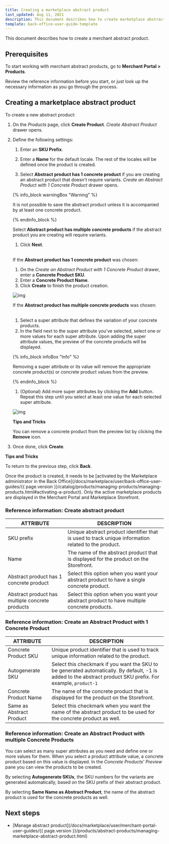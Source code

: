 ```yaml
---
title: Creating a marketplace abstract product
last_updated: Aug 11, 2021
description: This document describes how to create marketplace abstract products in the Merchant Portal.
template: back-office-user-guide-template
---
```


This document describes how to create a merchant abstract product.

## Prerequisites

To start working with merchant abstract products, go to **Merchant Portal > Products**.

Review the reference information before you start, or just look up the necessary information as you go through the process.

## Creating a marketplace abstract product

To create a new abstract product:

1. On the *Products* page, click **Create Product**. *Create Abstract Product* drawer opens.

2. Define the following settings:

   1. Enter an **SKU Prefix**.

   2. Enter a **Name** for the default locale. The rest of the locales will be defined once the product is created.

   3. Select **Abstract product has 1 concrete product** if you are creating an abstract product that doesn't require variants. *Create an Abstract Product with 1 Concrete Product* drawer opens.

   {% info_block warningBox "Warning" %}

   It is not possible to save the abstract product unless it is accompanied by at least one concrete product.

   {% endinfo_block %}

   
   Select **Abstract product has multiple concrete products** if the abstract product you are creating will require variants.

   1. Click **Next**. </br>

   </br>

      If the **Abstract product has 1 concrete product** was chosen:</br>


      1. On the *Create an Abstract Product with 1 Concrete Product* drawer, enter a **Concrete Product SKU**.
      2. Enter a **Concrete Product Name**.
      3. Click **Create** to finish the product creation.



      ![img](https://spryker.s3.eu-central-1.amazonaws.com/docs/User+Guides/merchant+portal+user+guides/Products/create-abstract-product-with-one-variant-mp.gif)



      If the **Abstract product has multiple concrete products** was chosen:</br>

   </br>

      1. Select a super attribute that defines the variation of your concrete products.
      2. In the field next to the super attribute you've selected, select one or more values for each super attribute. Upon adding the super attribute values, the preview of the concrete products will be displayed.
    
      {% info_block infoBox "Info" %}
    
      Removing a super attribute or its value will remove the appropriate concrete product(s) or concrete product values from the preview.
    
      {% endinfo_block %}
    
      1. (Optional) Add more super attributes by clicking the **Add** button. Repeat this step until you select at least one value for each selected super attribute. 
    
      ![img](https://spryker.s3.eu-central-1.amazonaws.com/docs/User+Guides/merchant+portal+user+guides/Products/create-abstract-product-with-multiple-variants-mp.gif)
    
      **Tips and Tricks** </br>

      You can remove a concrete product from the preview list by clicking the **Remove** icon.

3. Once done, click **Create**.

**Tips and Tricks** </br>

To return to the previous step, click **Back**.

Once the product is created, it needs to be [activated by the Marketplace administrator in the Back Office](/docs/marketplace/user/back-office-user-guides/{{ page.version }}/catalog/products/managing-products/managing-products.html#activating-a-product). Only the active marketplace products are displayed in the Merchant Portal and Marketplace Storefront.

### Reference information: Create abstract product

| ATTRIBUTE             | DESCRIPTION       |
| ----------------------------- | ------------------------------------ |
| SKU prefix                                      | Unique abstract product identifier that is used to track unique information related to the product.|
| Name                                            | The name of the abstract product that is displayed for the product on the Storefront. |
| Abstract product has 1 concrete product         | Select this option when you want your abstract product to have a single concrete product. |
| Abstract product has multiple concrete products | Select this option when you want your abstract product to have multiple concrete products. |

### Reference information: Create an Abstract Product with 1 Concrete Product

| ATTRIBUTE            | DESCRIPTION             |
| --------------------- | ------------------------------------ |
| Concrete Product SKU     | Unique product identifier that is used to track unique information related to the product. |
| Autogenerate SKU         | Select this checkmark if you want the SKU to be generated automatically. By default, -1 is added to the abstract product SKU prefix. For example, `product-1` |
| Concrete Product Name    | The name of the concrete product that is displayed for the product on the Storefront. |
| Same as Abstract Product | Select this checkmark when you want the name of the abstract product to be used for the concrete product as well. |

### Reference information: Create an Abstract Product with multiple Concrete Products

You can select as many super attributes as you need and define one or more values for them. When you select a product attribute value, a concrete product based on this value is displayed. In the *Concrete Products’ Preview* pane you can view the products to be created.

By selecting **Autogenerate SKUs**, the SKU numbers for the variants are generated automatically, based on the SKU prefix of their abstract product.

By selecting **Same Name as Abstract Product**, the name of the abstract product is used for the concrete products as well.

## Next steps

- [Manage abstract product](/docs/marketplace/user/merchant-portal-user-guides/{{ page.version }}/products/abstract-products/managing-marketplace-abstract-product.html)
